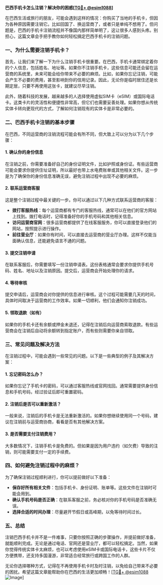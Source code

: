 **巴西手机卡怎么注销？解决你的困惑[[TG💪+ @esim1088](https://t.me/s/esim1088)]**

在巴西生活或旅行的朋友，可能会遇到这样的情况：你购买了当地的手机卡，但因为各种原因需要注销它。比如回国了、换运营商了，或者只是单纯不想用了。但问题是，巴西的手机卡注销流程并不像国内那样简单明了，这让很多人感到头疼。别担心，这篇文章会手把手教你如何轻松搞定巴西手机卡的注销问题。

### 一、为什么需要注销手机卡？

首先，让我们来了解一下为什么注销手机卡很重要。在巴西，手机卡通常绑定着你的个人信息，包括姓名、地址等。如果你不注销手机卡，这些信息可能还会留在运营商的系统里，未来可能会给你带来不必要的麻烦。比如，如果你忘记注销，可能会产生不必要的费用，甚至影响到你的信用记录。因此，无论你是临时居住还是长期定居，只要不再使用这张卡，就建议尽早注销。

此外，随着科技的发展，越来越多的人选择使用虚拟SIM卡（eSIM）或国际电话卡。这类卡片的灵活性和便捷性非常高，但它们也需要妥善处理。如果你想从传统实体卡转向更现代的方式，了解如何注销现有的实体卡是非常必要的。

### 二、巴西手机卡注销的基本步骤

在巴西，不同运营商的注销流程可能会有所不同，但大致上可以分为以下几个步骤：

#### 1. 确认你的身份信息

在注销之前，你需要准备好自己的身份证明文件，比如护照或身份证。有些运营商可能会要求你提供住址证明，所以最好也带上水电费账单或其他相关文件。这一步是为了确保你的身份信息准确无误，避免注销过程中出现不必要的麻烦。

#### 2. 联系运营商客服

这是整个注销过程中最关键的一步。你可以通过以下几种方式联系运营商的客服：

- **拨打客服热线**：每个运营商都有专门的客服热线，通常可以在他们的官方网站上找到。拨打电话时，记得准备好你的手机号码和其他相关信息。
- **访问运营商官网**：很多运营商都提供了在线客服服务，你可以直接登录他们的网站，按照提示进行操作。
- **前往营业厅**：如果你有时间，可以直接去运营商的营业厅办理。这样不仅能当面确认信息，还能避免语言不通的问题。

#### 3. 提交注销申请

在联系客服后，你需要填写一份注销申请表。这份表格通常会要求你提供手机号码、姓名、地址以及注销原因。提交后，运营商会开始处理你的请求。

#### 4. 等待审核

提交申请后，运营商会对你提供的信息进行审核。这个过程可能需要几天的时间，具体时间取决于运营商的工作效率。如果一切顺利，他们会通知你注销成功。

#### 5. 领取退款（如有）

如果你的手机卡还有余额或押金未退还，记得在注销后向运营商索取退款。有些运营商会在注销后自动将余额转到指定账户，而有些则需要你亲自领取。

### 三、常见问题及解决方法

在注销过程中，可能会遇到一些常见的问题。以下是一些典型的例子及其解决方案：

#### 1. 忘记密码怎么办？

如果你忘记了手机卡的密码，可以通过客服热线或官网找回。通常需要提供身份信息和手机号码，经过验证后即可重置密码。

#### 2. 注销后是否可以重新激活？

一般来说，注销后的手机卡是无法重新激活的。如果你想继续使用同一个号码，建议在注销前与运营商协商，看看是否有其他解决方案。

#### 3. 是否需要支付注销费用？

大多数情况下，注销手机卡是免费的。但如果是因为用户违约（如欠费）导致的注销，则可能需要支付一定的手续费。

### 四、如何避免注销过程中的麻烦？

为了确保注销过程顺利进行，你可以提前做好以下准备：

- **保存好所有相关文件**：包括手机卡、身份证明、账单等。这些文件在注销时可能会用到。
- **确认手机号码是否正确**：在联系客服之前，务必核对你的手机号码是否准确无误。
- **选择合适的时间办理**：尽量避开节假日或高峰期，以免等待时间过长。

### 五、总结

注销巴西手机卡并不是一件难事，只要你按照正确的步骤操作，并提前做好准备，就能顺利完成。无论是通过电话、官网还是营业厅，都可以轻松搞定。当然，如果你觉得传统实体卡太麻烦，也可以考虑使用eSIM卡或国际电话卡，这些卡片不仅方便携带，还支持多国漫游，非常适合经常旅行或跨国工作的人群。

无论你选择哪种方式，记得在不再使用手机卡时及时注销，以免给自己带来不必要的困扰。希望这篇文章能帮助你在巴西的生活更加顺畅！[[TG💪+ @esim1088](https://t.me/s/esim1088) ![Image](https://i.postimg.cc/4NQfJmqS/Snipaste-2025-05-13-00-14-12.png)]